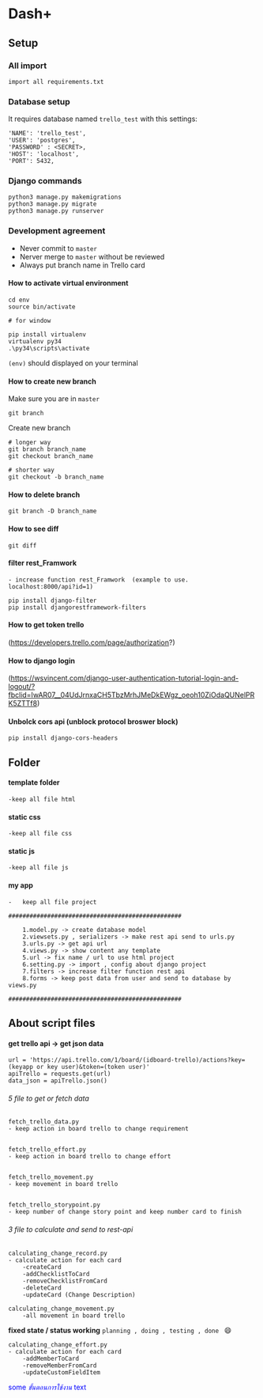 # Dash+

## Setup

### All import 
``` import all requirements.txt ```

### Database setup
It requires database named `trello_test` with this settings:
```
'NAME': 'trello_test',
'USER': 'postgres',
'PASSWORD' : <SECRET>,
'HOST': 'localhost',
'PORT': 5432,
```

### Django commands

```
python3 manage.py makemigrations
python3 manage.py migrate
python3 manage.py runserver
```

### Development agreement

- Never commit to `master`
- Nerver merge to `master` without be reviewed
- Always put branch name in Trello card

#### How to activate virtual environment

```
cd env
source bin/activate

# for window

pip install virtualenv
virtualenv py34
.\py34\scripts\activate

```
`(env)` should displayed on your terminal

#### How to create new branch

Make sure you are in `master`
```
git branch
```
Create new branch
```
# longer way
git branch branch_name
git checkout branch_name

# shorter way
git checkout -b branch_name
```

#### How to delete branch

```
git branch -D branch_name
```

#### How to see diff

```
git diff
```

#### filter rest_Framwork
	- increase function rest_Framwork  (example to use. localhost:8000/api?id=1)
```
pip install django-filter
pip install djangorestframework-filters
```


#### How to get token trello 

(https://developers.trello.com/page/authorization?)


#### How to django login

(https://wsvincent.com/django-user-authentication-tutorial-login-and-logout/?fbclid=IwAR07__04UdJrnxaCH5TbzMrhJMeDkEWgz_oeoh10ZiOdaQUNelPRK5ZTTf8)


#### Unbolck cors api (unblock protocol broswer block)

```
pip install django-cors-headers
```

<!-- cron job  -->

## Folder

#### template folder
```
-keep all file html
```
#### static css
```
-keep all file css
```
#### static js
```
-keep all file js
```
#### my app 
```
-	keep all file project

#################################################

	1.model.py -> create database model
	2.viewsets.py , serializers -> make rest api send to urls.py
	3.urls.py -> get api url 
	4.views.py -> show content any template
	5.url -> fix name / url to use html project
	6.setting.py -> import , config about django project
	7.filters -> increase filter function rest api
	8.forms -> keep post data from user and send to database by views.py

#################################################
```


## About script files
#### get trello api -> get json data 
``` 
url = 'https://api.trello.com/1/board/(idboard-trello)/actions?key=(keyapp or key user)&token=(token user)'
apiTrello = requests.get(url)
data_json = apiTrello.json()
``` 
###### 5 file to get or fetch data 
```  
fetch_trello_data.py 
- keep action in board trello to change requirement  


fetch_trello_effort.py
- keep action in board trello to change effort


fetch_trello_movement.py
- keep movement in board trello 


fetch_trello_storypoint.py 
- keep number of change story point and keep number card to finish 

 ```

###### 3 file to calculate and send to rest-api
``` 
calculating_change_record.py
- calculate action for each card 
	-createCard
	-addChecklistToCard
	-removeChecklistFromCard
	-deleteCard
	-updateCard (Change Description)
```
```
calculating_change_movement.py
	-all movement in board trello
```
**fixed state / status working** 
`planning , doing , testing , done ` :smile:
```
calculating_change_effort.py
- calculate action for each card 
	-addMemberToCard
	-removeMemberFromCard
	-updateCustomFieldItem

```


<span style="color:blue">some *ขั้นตอนการใช้งาน* text</span>